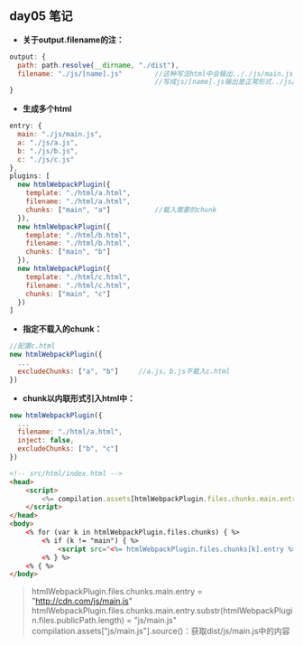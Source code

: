 ## day05 笔记

* **关于output.filename的注：**
```javascript
output: {
  path: path.resolve(__dirname, "./dist"),
  filename: "./js/[name].js"		//这种写法html中会输出.././js/main.js
  									//写成js/[name].js输出是正常形式../js/main.js
}
```

* **生成多个html**
```javascript
entry: {
  main: "./js/main.js",
  a: "./js/a.js",
  b: "./js/b.js",
  c: "./js/c.js"
},
plugins: [
  new htmlWebpackPlugin({
	template: "./html/a.html",
	filename: "./html/a.html",
	chunks: ["main", "a"] 			//载入需要的chunk
  }),
  new htmlWebpackPlugin({
	template: "./html/b.html",
	filename: "./html/b.html",
	chunks: ["main", "b"]
  }),
  new htmlWebpackPlugin({
	template: "./html/c.html",
	filename: "./html/c.html",
	chunks: ["main", "c"]
  })
]
```

* **指定不载入的chunk：**
```javascript
//配置c.html
new htmlWebpackPlugin({
  ...
  excludeChunks: ["a", "b"]		//a.js、b.js不载入c.html
})
```

* **chunk以内联形式引入html中：**
```javascript
new htmlWebpackPlugin({
  ...
  filename: "./html/a.html",
  inject: false,
  excludeChunks: ["b", "c"]
})

```

```html
<!-- src/html/index.html -->
<head>
    <script>
        <%= compilation.assets[htmlWebpackPlugin.files.chunks.main.entry.substr(htmlWebpackPlugin.files.publicPath.length)].source() %>
    </script>
</head>
<body>
    <% for (var k in htmlWebpackPlugin.files.chunks) { %>
        <% if (k != "main") { %>
            <script src="<%= htmlWebpackPlugin.files.chunks[k].entry %>"></script>
        <% } %>
    <% { %>
</body>
```

> htmlWebpackPlugin.files.chunks.main.entry = "http://cdn.com/js/main.js"  
> htmlWebpackPlugin.files.chunks.main.entry.substr(htmlWebpackPlugin.files.publicPath.length) = "js/main.js"  
> compilation.assets["js/main.js"].source()：获取dist/js/main.js中的内容

